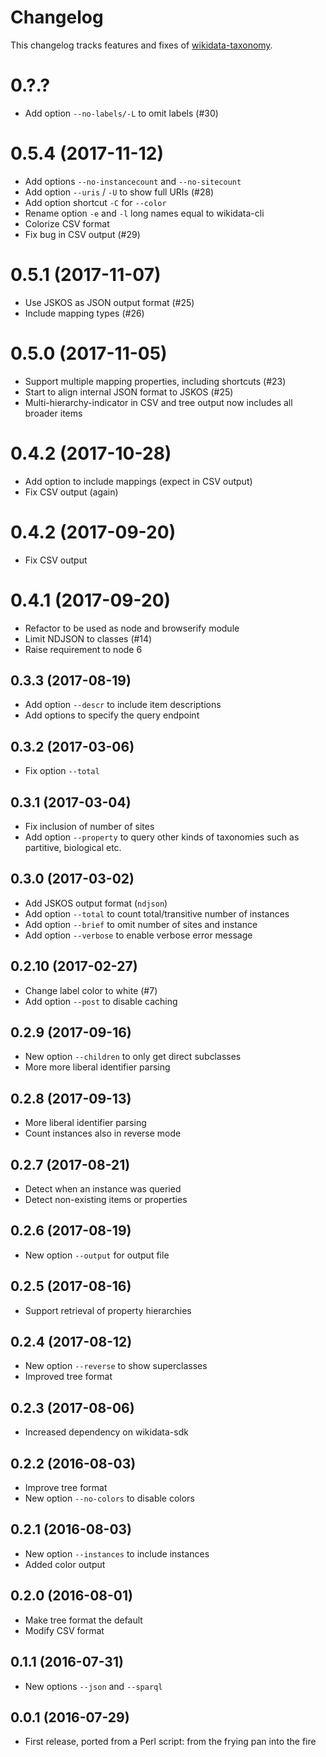 # Changelog

This changelog tracks features and fixes of [wikidata-taxonomy](https://www.npmjs.com/package/wikidata-taxonomy).

# 0.?.?

* Add option `--no-labels/-L` to omit labels (#30)

# 0.5.4 (2017-11-12)

* Add options `--no-instancecount` and `--no-sitecount`
* Add option `--uris` / `-U` to show full URIs (#28)
* Add option shortcut `-C` for `--color`
* Rename option `-e` and `-l` long names equal to wikidata-cli
* Colorize CSV format
* Fix bug in CSV output (#29)

# 0.5.1 (2017-11-07)

* Use JSKOS as JSON output format (#25)
* Include mapping types (#26)

# 0.5.0 (2017-11-05)

* Support multiple mapping properties, including shortcuts (#23)
* Start to align internal JSON format to JSKOS (#25)
* Multi-hierarchy-indicator in CSV and tree output now includes all broader items

# 0.4.2 (2017-10-28)

* Add option to include mappings (expect in CSV output)
* Fix CSV output (again)

# 0.4.2 (2017-09-20)

* Fix CSV output

# 0.4.1 (2017-09-20)

* Refactor to be used as node and browserify module
* Limit NDJSON to classes (#14)
* Raise requirement to node 6 

## 0.3.3 (2017-08-19)

* Add option `--descr` to include item descriptions
* Add options to specify the query endpoint

## 0.3.2 (2017-03-06)

* Fix option `--total`

## 0.3.1 (2017-03-04)

* Fix inclusion of number of sites
* Add option `--property` to query other kinds of taxonomies
  such as partitive, biological etc.

## 0.3.0 (2017-03-02)

* Add JSKOS output format (`ndjson`)
* Add option `--total` to count total/transitive number of instances
* Add option `--brief` to omit number of sites and instance
* Add option `--verbose` to enable verbose error message

## 0.2.10 (2017-02-27)

* Change label color to white (#7)
* Add option `--post` to disable caching

## 0.2.9 (2017-09-16)

* New option `--children` to only get direct subclasses
* More more liberal identifier parsing

## 0.2.8 (2017-09-13)

* More liberal identifier parsing
* Count instances also in reverse mode

## 0.2.7 (2017-08-21)

* Detect when an instance was queried
* Detect non-existing items or properties

## 0.2.6 (2017-08-19)

* New option `--output` for output file

## 0.2.5 (2017-08-16)

* Support retrieval of property hierarchies

## 0.2.4 (2017-08-12)

* New option `--reverse` to show superclasses 
* Improved tree format

## 0.2.3 (2017-08-06)

* Increased dependency on wikidata-sdk

## 0.2.2 (2016-08-03)

* Improve tree format
* New option `--no-colors` to disable colors 

## 0.2.1 (2016-08-03)

* New option `--instances` to include instances
* Added color output

## 0.2.0 (2016-08-01)

* Make tree format the default
* Modify CSV format

## 0.1.1 (2016-07-31)

* New options `--json` and `--sparql`

## 0.0.1 (2016-07-29)

* First release, ported from a Perl script: from the frying pan into the fire


